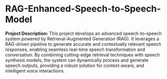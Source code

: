 # RAG-Enhanced-Speech-to-Speech-Model


**Project Description:**
This project develops an advanced speech-to-speech system powered by Retrieval-Augmented Generation (RAG). It leverages a RAG-driven pipeline to generate accurate and contextually relevant speech responses, enabling seamless real-time speech transformation and conversation. By combining cutting-edge retrieval techniques with speech synthesis models, the system can dynamically process and generate speech outputs, providing a robust solution for context-aware, and intelligent voice interactions.
